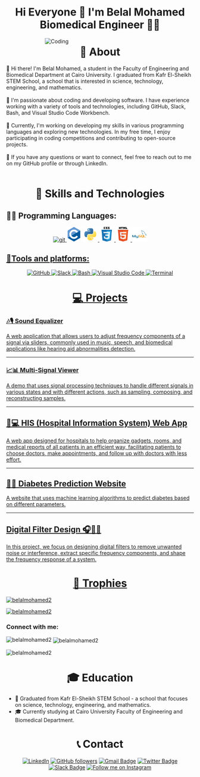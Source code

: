 <h1 align="center">Hi Everyone 👋 I'm Belal Mohamed <br> Biomedical Engineer 👨‍🔬 </h1>
<img align="right" alt="Coding" width="400" src="https://cdn.dribbble.com/users/1059583/screenshots/4171367/coding-freak.gif">

<h1 align="center"> 🌠 About </h1>
<p>👋 Hi there! I'm Belal Mohamed, a student in the Faculty of Engineering and Biomedical Department at Cairo University. I graduated from Kafr El-Sheikh STEM School, a school that is interested in science, technology, engineering, and mathematics.<br><br>
🔭 I'm passionate about coding and developing software. I have experience working with a variety of tools and technologies, including GitHub, Slack, Bash, and Visual Studio Code Workbench.<br><br>
🌱 Currently, I'm working on developing my skills in various programming languages and exploring new technologies. In my free time, I enjoy participating in coding competitions and contributing to open-source projects.<br><br>
💬 If you have any questions or want to connect, feel free to reach out to me on my GitHub profile or through LinkedIn.<br><br>
</p>

<h1 align="center"> 🔬 Skills and Technologies  </h1> 

## 👨‍💻 Programming Languages:
<p align="center">
 <a href="https://git-scm.com/" target="_blank" rel="noreferrer"> <img src="https://www.vectorlogo.zone/logos/git-scm/git-scm-icon.svg" alt="git" width="40" height="40"/> </a>
<img src="https://raw.githubusercontent.com/devicons/devicon/master/icons/c/c-original.svg" alt="c" width="40" height="40"/> </a> <a href="https://www.w3schools.com/cpp/" target="_blank" rel="noreferrer">
<img src="https://raw.githubusercontent.com/devicons/devicon/master/icons/python/python-original.svg" alt="python" width="40" height="40"/> </a> <a href="https://www.w3schools.com/css/" target="_blank" rel="noreferrer"> 
<img src="https://raw.githubusercontent.com/devicons/devicon/master/icons/css3/css3-original-wordmark.svg" alt="css3" width="40" height="40"/> </a> <a href="https://www.w3.org/html/" target="_blank" rel="noreferrer"> 
<img src="https://raw.githubusercontent.com/devicons/devicon/master/icons/html5/html5-original-wordmark.svg" alt="html5" width="40" height="40"/> </a> <a href="https://www.mysql.com/" target="_blank" rel="noreferrer"> 
<img src="https://raw.githubusercontent.com/devicons/devicon/master/icons/mysql/mysql-original-wordmark.svg" alt="mysql" width="40" height="40"/> </a> <a href="https://opencv.org/" target="_blank" rel="noreferrer">
  </p>
  
## 🔧Tools and platforms:

<div align="center">
 
![GitHub](https://img.shields.io/badge/-GitHub-181717?style=flat-square&logo=github)
![Slack](https://img.shields.io/badge/-Slack-4A154B?style=flat-square&logo=slack)
![Bash](https://img.shields.io/badge/-Bash-4EAA25?style=flat-square&logo=gnu-bash&logoColor=white)
![Visual Studio Code](https://img.shields.io/badge/-Visual%20Studio%20Code-007ACC?style=flat-square&logo=visual-studio-code&logoColor=white)
![Terminal](https://img.shields.io/badge/-Terminal-4D4D4D?style=flat-square&logo=windows-terminal)

</div>

<h1 align="center"> 💻 Projects </h1> 


### 🎶🎙️ Sound Equalizer

A web application that allows users to adjust frequency components of a signal via sliders, commonly used in music, speech, and biomedical applications like hearing aid abnormalities detection.

---

### 📈📊 Multi-Signal Viewer

A demo that uses signal processing techniques to handle different signals in various states and with different actions, such as sampling, composing, and reconstructing samples.

---

## 🏥💻 HIS (Hospital Information System) Web App

A web app designed for hospitals to help organize gadgets, rooms, and medical reports of all patients in an efficient way, facilitating patients to choose doctors, make appointments, and follow up with doctors with less effort.

---

## 💉🔮 Diabetes Prediction Website

A website that uses machine learning algorithms to predict diabetes based on different parameters.

---

## Digital Filter Design 🎧📡🧬

In this project, we focus on designing digital filters to remove unwanted noise or interference, extract specific frequency components, and shape the frequency response of a system.


<h1 align="center"> 🥇 Trophies </h1> 
<p align="left"> <img src="https://komarev.com/ghpvc/?username=belalmohamed2&label=Profile%20views&color=0e75b6&style=flat" alt="belalmohamed2" /> </p>

<p align="left"> <a href="https://github.com/ryo-ma/github-profile-trophy"><img src="https://github-profile-trophy.vercel.app/?username=belalmohamed2" alt="belalmohamed2" /></a> </p>

<h3 align="left">Connect with me:</h3>
<p align="left">
</p>

<p><img align="left" src="https://github-readme-stats.vercel.app/api/top-langs?username=belalmohamed2&show_icons=true&locale=en&layout=compact" alt="belalmohamed2" /></p>

<p>&nbsp;<img align="center" src="https://github-readme-stats.vercel.app/api?username=belalmohamed2&show_icons=true&locale=en" alt="belalmohamed2" /></p>

<p><img align="center" src="https://github-readme-streak-stats.herokuapp.com/?user=belalmohamed2&" alt="belalmohamed2" /></p>

<h1 align="center">🎓 Education</h1> 
 

- 🏫 Graduated from Kafr El-Sheikh STEM School - a school that focuses on science, technology, engineering, and mathematics.
- 🎓 Currently studying at Cairo University Faculty of Engineering and Biomedical Department.


<h1 align="center">📞 Contact</h1>  
<div align="center">

[![LinkedIn](https://img.shields.io/badge/LinkedIn-Profile-blue)]([[badge-image-url](https://www.linkedin.com/in/belal-mohamed-6120b7235/)])
[![GitHub followers](https://img.shields.io/github/followers/Belal-Mohamed?label=Follow&style=social)](https://github.com/BelalMohamed2?tab=followers)
[![Gmail Badge](https://img.shields.io/badge/-Gmail-D14836?style=flat-square&logo=Gmail&logoColor=white&link=mailto:belalmohamed.abdelkreem02@eng-st.cu.edu.eg
)](mailto:belalmohamed.abdelkreem02@eng-st.cu.edu.eg)
[![Twitter Badge](https://img.shields.io/badge/-Twitter-1DA1F2?style=flat&logo=Twitter&logoColor=white)]([https://twitter.com/](https://twitter.com/Belalmo18993616?s=08))
[![Slack Badge](https://img.shields.io/badge/-Slack-4A154B?style=flat&logo=Slack&logoColor=white)](https:app.slack.com/client/T0195LMKD1R/C019BL1RE12/rimeto_profile/U04PSM1M6DC)
[![Follow me on Instagram](https://img.shields.io/badge/-Instagram-E4405F?style=for-the-badge&logo=instagram&logoColor=white)](https://www.instagram.com//belly_abdul_kreem/?igshid=ZDdkNTZiNTM%3D/)
 </div>

